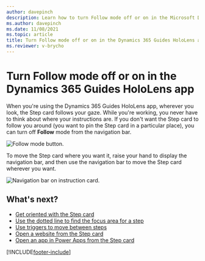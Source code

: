```yaml
---
author: davepinch
description: Learn how to turn Follow mode off or on in the Microsoft Dynamics 365 Guides HoloLens app
ms.author: davepinch
ms.date: 11/08/2021
ms.topic: article
title: Turn Follow mode off or on in the Dynamics 365 Guides HoloLens app
ms.reviewer: v-brycho
---
```


# Turn Follow mode off or on in the Dynamics 365 Guides HoloLens app

When you're using the Dynamics 365 Guides HoloLens app, wherever you look, the Step card follows your gaze. While you're working, you never have to think about where your instructions are. If you don't want the Step card to follow you around (you want to pin the Step card in a particular place), you can turn off **Follow** mode from the navigation bar.

![Follow mode button.](media/instruction-card-follow-mode.jpg "Follow mode button")

To move the Step card where you want it, raise your hand to display the navigation bar, and then use the navigation bar to move the Step card wherever you want. 

![Navigation bar on instruction card.](media/instruction-card-navigation-bar.jpg "Navigation bar on instruction card")

## What's next?

- [Get oriented with the Step card](operator-step-card-orientation.md)
- [Use the dotted line to find the focus area for a step](operator-dotted-line.md)
- [Use triggers to move between steps](operator-trigger.md)
- [Open a website from the Step card](operator-website-link.md)
- [Open an app in Power Apps from the Step card](operator-powerapps-link.md)


[!INCLUDE[footer-include](../includes/footer-banner.md)]
